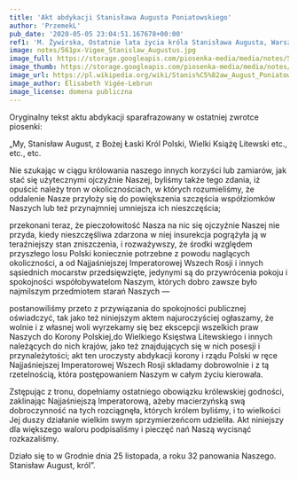 ```yaml
---
title: 'Akt abdykacji Stanisława Augusta Poniatowskiego'
author: 'PrzemekL'
pub_date: '2020-05-05 23:04:51.167678+00:00'
ref1: 'M. Żywirska, Ostatnie lata życia króla Stanisława Augusta, Warszawa 1975 str. 123-124'
image: notes/561px-Vigee_Stanislaw_Augustus.jpg
image_full: https://storage.googleapis.com/piosenka-media/media/notes/561px-Vigee_Stanislaw_Augustus.jpg
image_thumb: https://storage.googleapis.com/piosenka-media/media/notes/561px-Vigee_Stanislaw_Augustus.jpg.0x300_q85_upscale.jpg
image_url: https://pl.wikipedia.org/wiki/Stanis%C5%82aw_August_Poniatowski#/media/Plik:Vigee_Stanislaw_Augustus.jpg
image_author: Élisabeth Vigée-Lebrun
image_license: domena publiczna
---
```


Oryginalny tekst aktu abdykacji sparafrazowany w ostatniej zwrotce piosenki:

„My,  Stanisław  August,  z  Bożej  Łaski  Król  Polski, Wielki Książę Litewski etc., etc., etc. 

Nie szukając w ciągu królowania naszego innych korzyści lub zamiarów, jak stać się użytecznymi ojczyźnie Naszej, byliśmy także tego zdania, iż opuścić należy tron w okolicznościach, w których rozumieliśmy, że oddalenie Nasze przyłoży się do powiększenia szczęścia współziomków Naszych lub też przynajmniej umniejsza ich nieszczęścia; 

przekonani teraz, że pieczołowitość Nasza na nic się ojczyźnie Naszej nie przyda, kiedy nieszczęśliwa zdarzona w niej insurekcja pogrążyła ją w teraźniejszy  stan  zniszczenia,  i  rozważywszy,  że  środki  względem  przyszłego  losu  Polski  koniecznie potrzebne z powodu naglących okoliczności, a od Najjaśniejszej Imperatorowej Wszech Rosji i innych sąsiednich mocarstw przedsięwzięte, jedynymi są do przywrócenia pokoju i spokojności współobywatelom Naszym, których dobro zawsze było najmilszym przedmiotem starań Naszych — 

postanowiliśmy przeto z przywiązania do spokojności publicznej oświadczyć, tak jako też niniejszym aktem najuroczyściej ogłaszamy, że wolnie i z własnej woli wyrzekamy się bez ekscepcji wszelkich praw Naszych do Korony Polskiej,do Wielkiego Księstwa Litewskiego i innych należących do nich krajów, jako też znajdujących się w nich posesji i przynależytości; akt ten uroczysty abdykacji korony i rządu Polski  w  ręce  Najjaśniejszej  Imperatorowej  Wszech  Rosji  składamy  dobrowolnie  i  z  tą  rzetelnością, która postępowaniem Naszym w całym życiu kierowała. 

Zstępując z tronu, dopełniamy ostatniego obowiązku królewskiej godności, zaklinając Najjaśniejszą Imperatorową, ażeby macierzyńską swą dobroczynność na tych rozciągnęła, których królem byliśmy, i to wielkości Jej duszy działanie wielkim swym sprzymierzeńcom udzieliła. Akt niniejszy dla większego waloru podpisaliśmy i pieczęć nań Naszą wycisnąć  rozkazaliśmy. 

Działo  się  to  w  Grodnie  dnia  25  listopada,  a  roku  32  panowania  Naszego. Stanisław August, król”.